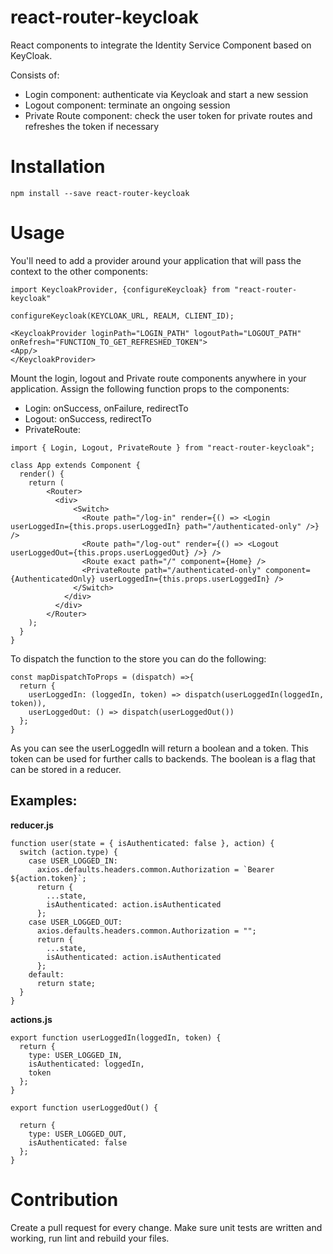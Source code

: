 # react-router-keycloak

React components to integrate the Identity Service Component based on KeyCloak.

Consists of:

- Login component: authenticate via Keycloak and start a new session
- Logout component: terminate an ongoing session
- Private Route component: check the user token for private routes and refreshes the token if necessary

# Installation

`npm install --save react-router-keycloak`

# Usage

You'll need to add a provider around your application that will pass the context to the other components:

```
import KeycloakProvider, {configureKeycloak} from "react-router-keycloak"

configureKeycloak(KEYCLOAK_URL, REALM, CLIENT_ID);

<KeycloakProvider loginPath="LOGIN_PATH" logoutPath="LOGOUT_PATH" onRefresh="FUNCTION_TO_GET_REFRESHED_TOKEN">
<App/>
</KeycloakProvider>
```

Mount the login, logout and Private route components anywhere in your application. Assign the following function props to the components:

- Login: onSuccess, onFailure, redirectTo
- Logout: onSuccess, redirectTo
- PrivateRoute:

```
import { Login, Logout, PrivateRoute } from "react-router-keycloak";

class App extends Component {
  render() {
    return (
        <Router>
          <div>
              <Switch>
                <Route path="/log-in" render={() => <Login userLoggedIn={this.props.userLoggedIn} path="/authenticated-only" />} />
                <Route path="/log-out" render={() => <Logout userLoggedOut={this.props.userLoggedOut} />} />
                <Route exact path="/" component={Home} />
                <PrivateRoute path="/authenticated-only" component={AuthenticatedOnly} userLoggedIn={this.props.userLoggedIn} />
              </Switch>
            </div>
          </div>
        </Router>
    );
  }
}
```

To dispatch the function to the store you can do the following:

```
const mapDispatchToProps = (dispatch) =>{
  return {
    userLoggedIn: (loggedIn, token) => dispatch(userLoggedIn(loggedIn, token)),
    userLoggedOut: () => dispatch(userLoggedOut())
  };
}

```

As you can see the userLoggedIn will return a boolean and a token. This token can be used for further calls to backends. The boolean is a flag that can be stored in a reducer.

## Examples:

**reducer.js**

```
function user(state = { isAuthenticated: false }, action) {
  switch (action.type) {
    case USER_LOGGED_IN:
      axios.defaults.headers.common.Authorization = `Bearer ${action.token}`;
      return {
        ...state,
        isAuthenticated: action.isAuthenticated
      };
    case USER_LOGGED_OUT:
      axios.defaults.headers.common.Authorization = "";
      return {
        ...state,
        isAuthenticated: action.isAuthenticated
      };
    default:
      return state;
  }
}
```

**actions.js**

```
export function userLoggedIn(loggedIn, token) {
  return {
    type: USER_LOGGED_IN,
    isAuthenticated: loggedIn,
    token
  };
}

export function userLoggedOut() {

  return {
    type: USER_LOGGED_OUT,
    isAuthenticated: false
  };
}
```

# Contribution

Create a pull request for every change. Make sure unit tests are written and working, run lint and rebuild your files.
